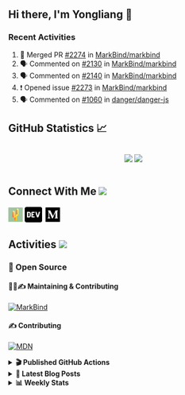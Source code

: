 ## Hi there, I'm Yongliang 👋

### Recent Activities

<!--START_SECTION:activity-->
1. 🎉 Merged PR [#2274](https://github.com/MarkBind/markbind/pull/2274) in [MarkBind/markbind](https://github.com/MarkBind/markbind)
2. 🗣 Commented on [#2130](https://github.com/MarkBind/markbind/issues/2130) in [MarkBind/markbind](https://github.com/MarkBind/markbind)
3. 🗣 Commented on [#2140](https://github.com/MarkBind/markbind/issues/2140) in [MarkBind/markbind](https://github.com/MarkBind/markbind)
4. ❗️ Opened issue [#2273](https://github.com/MarkBind/markbind/issues/2273) in [MarkBind/markbind](https://github.com/MarkBind/markbind)
5. 🗣 Commented on [#1060](https://github.com/danger/danger-js/issues/1060) in [danger/danger-js](https://github.com/danger/danger-js)
<!--END_SECTION:activity-->

## GitHub Statistics :chart_with_upwards_trend:
<div align="center">
<div style="display: flex; align-items: center; justify-content: center;">

[![](https://github-readme-stats-tlylt.vercel.app/api?username=tlylt&show_icons=true&theme=tokyonight&hide_border=true&locale=en)](https://github.com/tlylt)
[![](https://github-readme-streak-stats.herokuapp.com/?user=tlylt&theme=tokyonight&hide_border=true)](https://github.com/tlylt)
</div>
</div>

## Connect With Me <img src="https://media.giphy.com/media/2wh5K5yE3ulp3xgYcG/giphy-downsized.gif" width="30">

<a href="https://www.yongliangliu.com/" target="_blank"><img align="center" src="static/site-icon.png" alt="yongliangliu.com" height="29" width="29" /></a>
<a href="https://dev.to/tlylt" target="_blank"><img align="center" src="static/dev-badge.svg" alt="dev.to/tlylt" height="35" width="35" /></a>
<a href="https://tlylt.medium.com" target="_blank"><img align="center" src="static/medium.png" alt="tlylt.medium.com" height="35" width="35" /></a>

## Activities <img src="https://media.giphy.com/media/WUlplcMpOCEmTGBtBW/giphy.gif" width="30">

### 🔭 Open Source

#### 👷‍♂️✍️ Maintaining & Contributing
[![MarkBind](https://github-readme-stats-tlylt.vercel.app/api/pin/?username=markbind&repo=markbind)](https://github.com/MarkBind/markbind)

#### ✍️ Contributing
[![MDN](https://github-readme-stats-tlylt.vercel.app/api/pin/?username=mdn&repo=content)](https://github.com/mdn/content)

<details>
<summary> <b>🎬 Published GitHub Actions </b> </summary>

[![install-graphviz](https://github-readme-stats-tlylt.vercel.app/api/pin/?username=tlylt&repo=install-graphviz)](https://github.com/tlylt/install-graphviz)

[![reposense-action](https://github-readme-stats-tlylt.vercel.app/api/pin/?username=tlylt&repo=reposense-action)](https://github.com/tlylt/reposense-action)

[![markbin-action](https://github-readme-stats-tlylt.vercel.app/api/pin/?username=markbind&repo=markbind-action)](https://github.com/MarkBind/markbind-action)

</details>

<details>
<summary> <b>📕 Latest Blog Posts</b> </summary>

<!-- BLOG-POST-LIST:START -->
- [Deploy a ChatGPT API Server in no time](https://www.yongliangliu.com/blog/chatgpt-nextjs-server/)
- [Creating a regex-based Markdown parser in TypeScript](https://www.yongliangliu.com/blog/rmark/)
- [Create VSCode Snippets for Markdown Blog Workflows](https://www.yongliangliu.com/blog/vscode-snippets/)
- [Brag Doc 2023](https://www.yongliangliu.com/blog/brag-doc-2023/)
- [My Journey into Open Source](https://www.yongliangliu.com/blog/my-journey-into-open-source/)
<!-- BLOG-POST-LIST:END -->

</details>

<details>
<summary> <b>📊 Weekly Stats</b> </summary>

<!--START_SECTION:waka-->
![Code Time](http://img.shields.io/badge/Code%20Time-918%20hrs%2048%20mins-blue)

**🐱 My GitHub Data** 

> 📦 608.2 kB Used in GitHub's Storage 
 > 
> 🏆 865 Contributions in the Year 2023
 > 
> 🚫 Not Opted to Hire
 > 
> 📜 169 Public Repositories 
 > 
> 🔑 31 Private Repositories 
 > 
**I'm an Early 🐤** 

```text
🌞 Morning                3802 commits        ███████░░░░░░░░░░░░░░░░░░   29.43 % 
🌆 Daytime                3422 commits        ███████░░░░░░░░░░░░░░░░░░   26.49 % 
🌃 Evening                4789 commits        █████████░░░░░░░░░░░░░░░░   37.07 % 
🌙 Night                  906 commits         ██░░░░░░░░░░░░░░░░░░░░░░░   07.01 % 
```
📅 **I'm Most Productive on Wednesday** 

```text
Monday                   1696 commits        ███░░░░░░░░░░░░░░░░░░░░░░   13.13 % 
Tuesday                  1950 commits        ████░░░░░░░░░░░░░░░░░░░░░   15.09 % 
Wednesday                2151 commits        ████░░░░░░░░░░░░░░░░░░░░░   16.65 % 
Thursday                 1650 commits        ███░░░░░░░░░░░░░░░░░░░░░░   12.77 % 
Friday                   1676 commits        ███░░░░░░░░░░░░░░░░░░░░░░   12.97 % 
Saturday                 1922 commits        ████░░░░░░░░░░░░░░░░░░░░░   14.88 % 
Sunday                   1874 commits        ████░░░░░░░░░░░░░░░░░░░░░   14.51 % 
```


📊 **This Week I Spent My Time On** 

```text
🕑︎ Time Zone: Asia/Singapore

💬 Programming Languages: 
Markdown                 4 hrs 9 mins        ██████████░░░░░░░░░░░░░░░   38.28 % 
JavaScript               2 hrs               █████░░░░░░░░░░░░░░░░░░░░   18.46 % 
C#                       1 hr 58 mins        █████░░░░░░░░░░░░░░░░░░░░   18.11 % 
TypeScript               1 hr 4 mins         ██░░░░░░░░░░░░░░░░░░░░░░░   09.87 % 
reStructuredText         57 mins             ██░░░░░░░░░░░░░░░░░░░░░░░   08.76 % 
```


 Last Updated on 09/04/2023 00:47:07 UTC
<!--END_SECTION:waka-->

</details>
